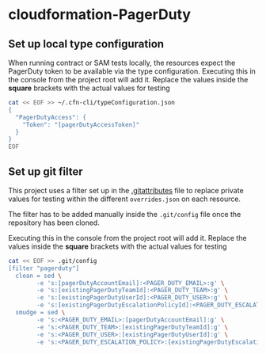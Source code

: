 # cloudformation-PagerDuty

## Set up local type configuration

When running contract or SAM tests locally, the resources expect the PagerDuty token to be available via the type configuration.
Executing this in the console from the project root will add it. Replace the values inside the __square__ brackets with the actual values for testing
```bash
cat << EOF >> ~/.cfn-cli/typeConfiguration.json
{
  "PagerDutyAccess": {
    "Token": "[pagerDutyAccessToken]"
  }
}
EOF
```

## Set up git filter

This project uses a filter set up in the [.gitattributes](.gitattributes) file to replace private values for testing within the different `overrides.json` on each resource.

The filter has to be added manually inside the `.git/config` file once the repository has been cloned.

Executing this in the console from the project root will add it. Replace the values inside the __square__ brackets with the actual values for testing

```bash
cat << EOF >> .git/config
[filter "pagerduty"]
  clean = sed \
        -e 's:[pagerDutyAccountEmail]:<PAGER_DUTY_EMAIL>:g' \
        -e 's:[existingPagerDutyTeamId]:<PAGER_DUTY_TEAM>:g' \
        -e 's:[existingPagerDutyUserId]:<PAGER_DUTY_USER>:g' \
        -e 's:[existingPagerDutyEscalationPolicyId]:<PAGER_DUTY_ESCALATION_POLICY>:g'
  smudge = sed \
        -e 's:<PAGER_DUTY_EMAIL>:[pagerDutyAccountEmail]:g' \
        -e 's:<PAGER_DUTY_TEAM>:[existingPagerDutyTeamId]:g' \
        -e 's:<PAGER_DUTY_USER>:[existingPagerDutyUserId]:g' \
        -e 's:<PAGER_DUTY_ESCALATION_POLICY>:[existingPagerDutyEscalationPolicyId]:g'

```